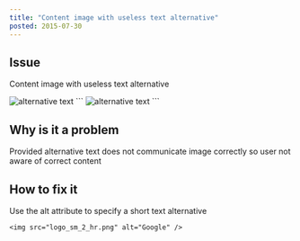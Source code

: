 ```yaml
---
title: "Content image with useless text alternative"
posted: 2015-07-30
---
```


## Issue

Content image with useless text alternative

<img src="https://www.google.com/images/errors/logo_sm_2_hr.png" alt="alternative text" />
```
<img src="logo_sm_2_hr.png" alt="alternative text" />
```

## Why is it a problem
Provided alternative text does not communicate image correctly so user not aware of correct content


## How to fix it
Use the alt attribute to specify a short text alternative

```
<img src="logo_sm_2_hr.png" alt="Google" />
```